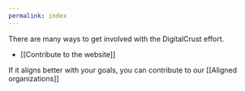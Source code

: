 ```yaml
---
permalink: index
---
```


There are many ways to get involved with the DigitalCrust effort.

- [[Contribute to the website]]

If it aligns better with your goals, you can contribute to our [[Aligned organizations]]
